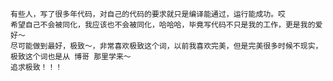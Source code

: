     有些人，写了很多年代码，对自己的代码的要求就只是编译能通过，运行能成功。哎
    希望自己不会被同化，我应该也不会被同化，哈哈哈，毕竟写代码不只是我的工作，更是我的爱好～
    尽可能做到最好，极致～，非常喜欢极致这个词，以前我喜欢完美，但是完美很多时候不现实，极致这个词也是从 博哥 那里学来～
    追求极致！！！